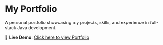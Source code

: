 # My Portfolio

A personal portfolio showcasing my projects, skills, and experience in full-stack Java development.

🚀 **Live Demo**: [Click here to view Portfolio](my-portfolio-o9vc4y5q3-dhirajs-projects-0ce96b3f.vercel.app)
